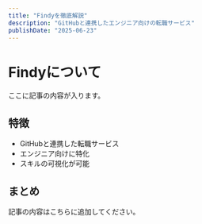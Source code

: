 ```yaml
---
title: "Findyを徹底解説"
description: "GitHubと連携したエンジニア向けの転職サービス"
publishDate: "2025-06-23"
---
```


# Findyについて

ここに記事の内容が入ります。

## 特徴

- GitHubと連携した転職サービス
- エンジニア向けに特化
- スキルの可視化が可能

## まとめ

記事の内容はこちらに追加してください。